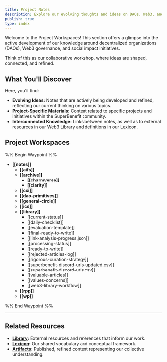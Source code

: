 ```yaml
---
title: Project Notes
description: Explore our evolving thoughts and ideas on DAOs, Web3, and social impact.
publish: true
type: index
---
```


Welcome to the Project Workspaces! This section offers a glimpse into the active development of our knowledge around decentralized organizations (DAOs), Web3 governance, and social impact initiatives.

Think of this as our collaborative workshop, where ideas are shaped, connected, and refined.

## What You'll Discover

Here, you'll find:

*   **Evolving Ideas:** Notes that are actively being developed and refined, reflecting our current thinking on various topics.
*   **Project-Specific Materials:** Content related to specific projects and initiatives within the SuperBenefit community.
*   **Interconnected Knowledge:** Links between notes, as well as to external resources in our Web3 Library and definitions in our Lexicon.

## Project Workspaces

%% Begin Waypoint %%
- **[[notes]]**
  - **[[aifs]]**
  - **[[archive]]**
    - **[[charmverse]]**
    - **[[clarity]]**
  - **[[cxi]]**
  - **[[dao-primitives]]**
  - **[[general-circle]]**
  - **[[ics]]**
  - **[[library]]**
    - [[current-status]]
    - [[daily-checklist]]
    - [[evaluation-template]]
    - [[final-ready-to-write]]
    - [[link-analysis-progress.json]]
    - [[processing-status]]
    - [[ready-to-write]]
    - [[rejected-articles-log]]
    - [[rigorous-curation-strategy]]
    - [[superbenefit-discord-urls-updated.csv]]
    - [[superbenefit-discord-urls.csv]]
    - [[valuable-articles]]
    - [[values-concerns]]
    - [[web3-library-workflow]]
  - **[[rpp]]**
  - **[[wp]]**

%% End Waypoint %%

---

## Related Resources

* **[Library](links/links.md):**  External resources and references that inform our work.
* **[Lexicon](tags/tags.md):**  Our shared vocabulary and conceptual framework.
* **[Artifacts](artifacts/artifacts.md):**  Published, refined content representing our collective understanding.
